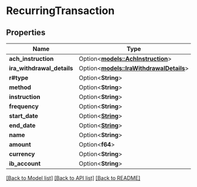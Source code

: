 # RecurringTransaction

## Properties

Name | Type | Description | Notes
------------ | ------------- | ------------- | -------------
**ach_instruction** | Option<[**models::AchInstruction**](ACHInstruction.md)> |  | [optional]
**ira_withdrawal_details** | Option<[**models::IraWithdrawalDetails**](IRAWithdrawalDetails.md)> |  | [optional]
**r#type** | Option<**String**> |  | [optional]
**method** | Option<**String**> |  | [optional]
**instruction** | Option<**String**> |  | [optional]
**frequency** | Option<**String**> |  | [optional]
**start_date** | Option<[**String**](string.md)> |  | [optional]
**end_date** | Option<[**String**](string.md)> |  | [optional]
**name** | Option<**String**> |  | [optional]
**amount** | Option<**f64**> |  | [optional]
**currency** | Option<**String**> |  | [optional]
**ib_account** | Option<**String**> |  | [optional]

[[Back to Model list]](../README.md#documentation-for-models) [[Back to API list]](../README.md#documentation-for-api-endpoints) [[Back to README]](../README.md)
